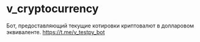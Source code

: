 # v_cryptocurrency
Бот, предоставляющий текущие котировки криптовалют в долларовом эквиваленте.
https://t.me/v_testpy_bot
